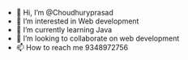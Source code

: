 - 👋 Hi, I’m @Choudhuryprasad
- 👀 I’m interested in Web development
- 🌱 I’m currently learning Java
- 💞️ I’m looking to collaborate on web development
- 📫 How to reach me 9348972756

<!---
Choudhuryprasad/Choudhuryprasad is a ✨ special ✨ repository because its `README.md` (this file) appears on your GitHub profile.
You can click the Preview link to take a look at your changes.
--->
